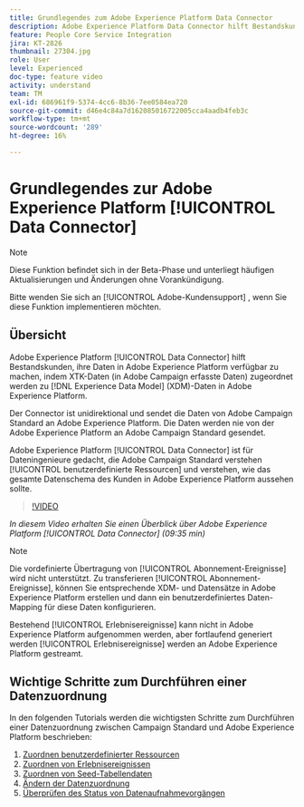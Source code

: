 ```yaml
---
title: Grundlegendes zum Adobe Experience Platform Data Connector
description: Adobe Experience Platform Data Connector hilft Bestandskunden, ihre Daten in Adobe Experience Platform verfügbar zu machen, indem XTK-Daten (in Campaign aufgenommene Daten) den XDM-Daten (Experience-Datenmodell) in Adobe Experience Platform zugeordnet werden.
feature: People Core Service Integration
jira: KT-2826
thumbnail: 27304.jpg
role: User
level: Experienced
doc-type: feature video
activity: understand
team: TM
exl-id: 686961f9-5374-4cc6-8b36-7ee0584ea720
source-git-commit: d46e4c84a7d162085016722005cca4aadb4feb3c
workflow-type: tm+mt
source-wordcount: '289'
ht-degree: 16%

---
```


# Grundlegendes zur Adobe Experience Platform [!UICONTROL Data Connector]

>[!NOTE]
>
>Diese Funktion befindet sich in der Beta-Phase und unterliegt häufigen Aktualisierungen und Änderungen ohne Vorankündigung.
>
>Bitte wenden Sie sich an [!UICONTROL Adobe-Kundensupport] , wenn Sie diese Funktion implementieren möchten.

## Übersicht

Adobe Experience Platform [!UICONTROL Data Connector] hilft Bestandskunden, ihre Daten in Adobe Experience Platform verfügbar zu machen, indem XTK-Daten (in Adobe Campaign erfasste Daten) zugeordnet werden zu [!DNL Experience Data Model] (XDM)-Daten in Adobe Experience Platform.

Der Connector ist unidirektional und sendet die Daten von Adobe Campaign Standard an Adobe Experience Platform. Die Daten werden nie von der Adobe Experience Platform an Adobe Campaign Standard gesendet.

Adobe Experience Platform [!UICONTROL Data Connector] ist für Dateningenieure gedacht, die Adobe Campaign Standard verstehen [!UICONTROL benutzerdefinierte Ressourcen] und verstehen, wie das gesamte Datenschema des Kunden in Adobe Experience Platform aussehen sollte.

>[!VIDEO](https://video.tv.adobe.com/v/27304?quality=12&learn=on)

*In diesem Video erhalten Sie einen Überblick über Adobe Experience Platform [!UICONTROL Data Connector] (09:35 min)*

>[!NOTE]
>
>Die vordefinierte Übertragung von [!UICONTROL Abonnement-Ereignisse] wird nicht unterstützt. Zu transferieren [!UICONTROL Abonnement-Ereignisse], können Sie entsprechende XDM- und Datensätze in Adobe Experience Platform erstellen und dann ein benutzerdefiniertes Daten-Mapping für diese Daten konfigurieren.
>
>Bestehend [!UICONTROL Erlebnisereignisse] kann nicht in Adobe Experience Platform aufgenommen werden, aber fortlaufend generiert werden [!UICONTROL Erlebnisereignisse] werden an Adobe Experience Platform gestreamt.

## Wichtige Schritte zum Durchführen einer Datenzuordnung

In den folgenden Tutorials werden die wichtigsten Schritte zum Durchführen einer Datenzuordnung zwischen Campaign Standard und Adobe Experience Platform beschrieben:

1. [Zuordnen benutzerdefinierter Ressourcen](/help/administrating/adobe-experience-platform-data-connector/mapping-custom-resources.md)
2. [Zuordnen von Erlebnisereignissen](/help/administrating/adobe-experience-platform-data-connector/mapping-experience-events.md)
3. [Zuordnen von Seed-Tabellendaten](/help/administrating/adobe-experience-platform-data-connector/mapping-seed-table-data.md)
4. [Ändern der Datenzuordnung](/help/administrating/adobe-experience-platform-data-connector/modifying-data-mapping.md)
5. [Überprüfen des Status von Datenaufnahmevorgängen](/help/administrating/adobe-experience-platform-data-connector/checking-status-of-data-ingestion-jobs.md)

